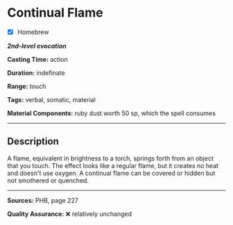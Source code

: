 # Continual Flame

- [x] Homebrew

***2nd-level evocation***

**Casting Time:** action

**Duration:** indefinate

**Range:** touch

**Tags:** verbal, somatic, material

**Material Components:** ruby dust worth 50 sp, which the spell consumes

---

## Description
A flame, equivalent in brightness to a torch, springs forth from an object that you touch.
The effect looks like a regular flame, but it creates no heat and doesn't use oxygen.
A continual flame can be covered or hidden but not smothered or quenched.

---

**Sources:** PHB, page 227

**Quality Assurance:** :x: relatively unchanged
